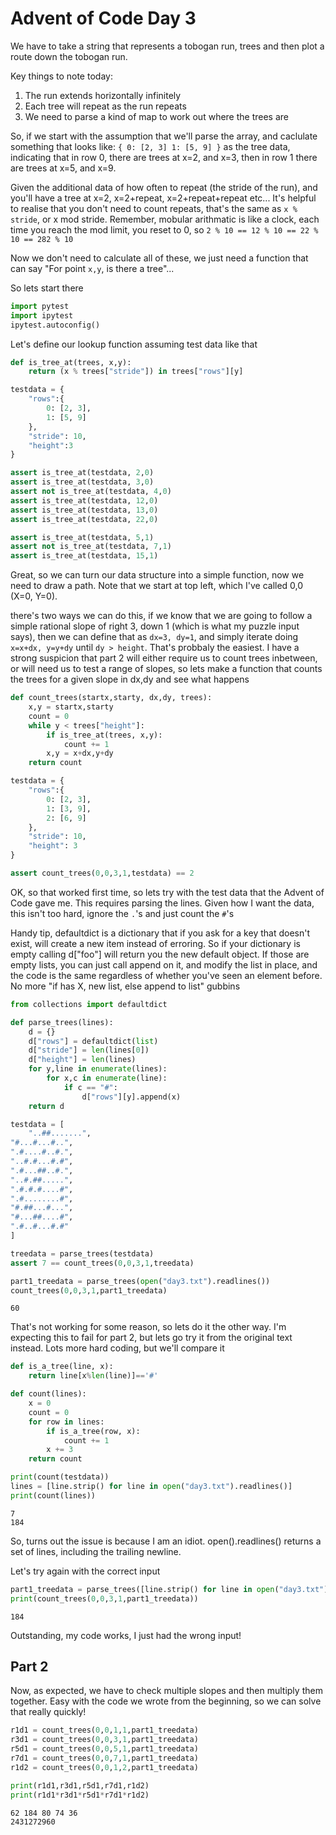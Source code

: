 # Advent of Code Day 3

We have to take a string that represents a tobogan run, trees and then plot a route down the tobogan run.

Key things to note today:
1. The run extends horizontally infinitely
2. Each tree will repeat as the run repeats
3. We need to parse a kind of map to work out where the trees are

So, if we start with the assumption that we'll parse the array, and caclulate something that looks like:
`{
0: [2, 3]
1: [5, 9]
}` as the tree data, indicating that in row 0, there are trees at x=2, and x=3, then in row 1 there are trees at x=5, and x=9.

Given the additional data of how often to repeat (the stride of the run), and you'll have a tree at x=2, x=2+repeat, x=2+repeat+repeat etc...
It's helpful to realise that you don't need to count repeats, that's the same as `x % stride`, or x mod stride.  Remember, mobular arithmatic is like a clock, each time you reach the mod limit, you reset to 0, so `2 % 10 == 12 % 10 == 22 % 10 == 282 % 10`

Now we don't need to calculate all of these, we just need a function that can say "For point `x,y`, is there a tree"...

So lets start there


```python
import pytest
import ipytest
ipytest.autoconfig()
```

Let's define our lookup function assuming test data like that


```python
def is_tree_at(trees, x,y):
    return (x % trees["stride"]) in trees["rows"][y]
```


```python
testdata = {
    "rows":{
        0: [2, 3],
        1: [5, 9]
    },
    "stride": 10,
    "height":3
}

assert is_tree_at(testdata, 2,0)
assert is_tree_at(testdata, 3,0)
assert not is_tree_at(testdata, 4,0)
assert is_tree_at(testdata, 12,0)
assert is_tree_at(testdata, 13,0)
assert is_tree_at(testdata, 22,0)

assert is_tree_at(testdata, 5,1)
assert not is_tree_at(testdata, 7,1)
assert is_tree_at(testdata, 15,1)
```

Great, so we can turn our data structure into a simple function, now we need to draw a path.  Note that we start at top left, which I've called 0,0 (X=0, Y=0).

there's two ways we can do this, if we know that we are going to follow a simple rational slope of right 3, down 1 (which is what my puzzle input says), then we can define that as `dx=3, dy=1`, and simply iterate doing `x=x+dx, y=y+dy` until `dy > height`.  That's probbaly the easiest.  I have a strong suspicion that part 2 will either require us to count trees inbetween, or will need us to test a range of slopes, so lets make a function that counts the trees for a given slope in dx,dy and see what happens


```python
def count_trees(startx,starty, dx,dy, trees):
    x,y = startx,starty
    count = 0
    while y < trees["height"]:
        if is_tree_at(trees, x,y):
            count += 1
        x,y = x+dx,y+dy
    return count
```


```python
testdata = {
    "rows":{
        0: [2, 3],
        1: [3, 9],
        2: [6, 9]
    },
    "stride": 10,
    "height": 3
}

assert count_trees(0,0,3,1,testdata) == 2
```

OK, so that worked first time, so lets try with the test data that the Advent of Code gave me.
This requires parsing the lines.  Given how I want the data, this isn't too hard, ignore the `.`'s and just count the `#`'s

Handy tip, defaultdict is a dictionary that if you ask for a key that doesn't exist, will create a new item instead of erroring.  So if your dictionary is empty calling d["foo"] will return you the new default object.  If those are empty lists, you can just call append on it, and modify the list in place, and the code is the same regardless of whether you've seen an element before.  No more "if has X, new list, else append to list" gubbins


```python
from collections import defaultdict

def parse_trees(lines):
    d = {}
    d["rows"] = defaultdict(list)
    d["stride"] = len(lines[0])
    d["height"] = len(lines)
    for y,line in enumerate(lines):
        for x,c in enumerate(line):
            if c == "#":
                d["rows"][y].append(x)
    return d

testdata = [
    "..##.......",
"#...#...#..",
".#....#..#.",
"..#.#...#.#",
".#...##..#.",
"..#.##.....",
".#.#.#....#",
".#........#",
"#.##...#...",
"#...##....#",
".#..#...#.#"
]

treedata = parse_trees(testdata)
assert 7 == count_trees(0,0,3,1,treedata)
```


```python
part1_treedata = parse_trees(open("day3.txt").readlines())
count_trees(0,0,3,1,part1_treedata)
```




    60



That's not working for some reason, so lets do it the other way.  I'm expecting this to fail for part 2, but lets go try it from the original text instead.  Lots more hard coding, but we'll compare it


```python
def is_a_tree(line, x):
    return line[x%len(line)]=='#'

def count(lines):
    x = 0
    count = 0
    for row in lines:
        if is_a_tree(row, x):
            count += 1
        x += 3
    return count

print(count(testdata))
lines = [line.strip() for line in open("day3.txt").readlines()]
print(count(lines))
```

    7
    184


So, turns out the issue is because I am an idiot.  open().readlines() returns a set of lines, including the trailing newline.

Let's try again with the correct input


```python
part1_treedata = parse_trees([line.strip() for line in open("day3.txt").readlines()])
print(count_trees(0,0,3,1,part1_treedata))
```

    184


Outstanding, my code works, I just had the wrong input!

## Part 2

Now, as expected, we have to check multiple slopes and then multiply them together.  Easy with the code we wrote from the beginning, so we can solve that really quickly!


```python
r1d1 = count_trees(0,0,1,1,part1_treedata)
r3d1 = count_trees(0,0,3,1,part1_treedata)
r5d1 = count_trees(0,0,5,1,part1_treedata)
r7d1 = count_trees(0,0,7,1,part1_treedata)
r1d2 = count_trees(0,0,1,2,part1_treedata)

print(r1d1,r3d1,r5d1,r7d1,r1d2)
print(r1d1*r3d1*r5d1*r7d1*r1d2)
```

    62 184 80 74 36
    2431272960

